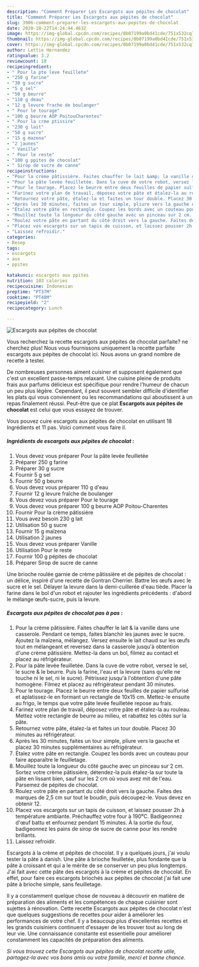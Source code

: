 ```yaml
---
description: "Comment Préparer Les Escargots aux pépites de chocolat"
title: "Comment Préparer Les Escargots aux pépites de chocolat"
slug: 3906-comment-preparer-les-escargots-aux-pepites-de-chocolat
date: 2020-10-22T14:24:44.463Z
image: https://img-global.cpcdn.com/recipes/0b07199a0bd41cde/751x532cq70/escargots-aux-pepites-de-chocolat-photo-principale-de-la-recette.jpg
thumbnail: https://img-global.cpcdn.com/recipes/0b07199a0bd41cde/751x532cq70/escargots-aux-pepites-de-chocolat-photo-principale-de-la-recette.jpg
cover: https://img-global.cpcdn.com/recipes/0b07199a0bd41cde/751x532cq70/escargots-aux-pepites-de-chocolat-photo-principale-de-la-recette.jpg
author: Lettie Hernandez
ratingvalue: 3.2
reviewcount: 10
recipeingredient:
- " Pour la pte leve feuillete"
- "250 g farine"
- "30 g sucre"
- "5 g sel"
- "50 g beurre"
- "110 g deau"
- "12 g levure frache de boulanger"
- " Pour le tourage"
- "100 g beurre AOP PoitouCharentes"
- " Pour la crme ptissire"
- "230 g lait"
- "50 g sucre"
- "15 g mazena"
- "2 jaunes"
- " Vanille"
- " Pour le reste"
- "100 g ppites de chocolat"
- " Sirop de sucre de canne"
recipeinstructions:
- "Pour la crème pâtissière. Faites chauffer le lait &amp; la vanille dans une casserole. Pendant ce temps, faites blanchir les jaunes avec le sucre. Ajoutez la maïzena, mélangez. Versez ensuite le lait chaud sur les œufs tout en mélangeant et reversez dans la casserole jusqu&#39;à obtention d&#39;une crème pâtissière. Mettez-la dans un bol, filmez au contact et placez au réfrigérateur."
- "Pour la pâte levée feuilletée. Dans la cuve de votre robot, versez le sel, le sucre &amp; le beurre. Puis la farine, l&#39;eau et la levure (sans qu&#39;elle ne touche ni le sel, ni le sucre). Pétrissez jusqu&#39;à l&#39;obtention d&#39;une pâte homogène. Filmez et placez au réfrigérateur pendant 30 minutes."
- "Pour le tourage. Placez le beurre entre deux feuilles de papier sulfurisé et aplatissez-le en formant un rectangle de 10x15 cm. Mettez-le ensuite au frigo, le temps que votre pâte levée feuilletée repose au frais."
- "Farinez votre plan de travail, déposez votre pâte et étalez-la au rouleau. Mettez votre rectangle de beurre au milieu, et rabattez les côtés sur la pâte."
- "Retournez votre pâte, étalez-la et faites un tour double. Placez 30 minutes au réfrigérateur."
- "Après les 30 minutes, faites un tour simple, pliure vers la gauche et placez 30 minutes supplémentaires au réfrigérateur."
- "Étalez votre pâte en rectangle. Coupez les bords avec un couteau pour faire apparaître le feuilletage."
- "Mouillez toute la longueur du côté gauche avec un pinceau sur 2 cm. Sortez votre crème pâtissière, détendez-la puis étalez-la sur toute la pâte en lissant bien, sauf sur les 2 cm où vous avez mit de l&#39;eau. Parsemez de pépites de chocolat."
- "Roulez votre pâte en partant du côté droit vers la gauche. Faites des marques de 2,5 cm sur tout le boudin, puis découpez-le. Vous devez en obtenir 12."
- "Placez vos escargots sur un tapis de cuisson, et laissez pousser 2h à température ambiante. Préchauffez votre four à 190⁰C. Badigeonnez d&#39;œuf battu et enfournez pendant 15 minutes. À la sortie du four, badigeonnez les pains de sirop de sucre de canne pour les rendre brillants."
- "Laissez refroidir."
categories:
- Resep
tags:
- escargots
- aux
- ppites

katakunci: escargots aux ppites 
nutrition: 103 calories
recipecuisine: Indonesian
preptime: "PT37M"
cooktime: "PT48M"
recipeyield: "2"
recipecategory: Lunch

---
```



![Escargots aux pépites de chocolat](https://img-global.cpcdn.com/recipes/0b07199a0bd41cde/751x532cq70/escargots-aux-pepites-de-chocolat-photo-principale-de-la-recette.jpg)

Vous recherchez la recette escargots aux pépites de chocolat parfaite? ne cherchez plus! Nous vous fournissons uniquement la recette parfaite escargots aux pépites de chocolat ici. Nous avons un grand nombre de recette à tester.

De nombreuses personnes aiment cuisiner et supposent également que c'est un excellent passe-temps relaxant. Une cuisine pleine de produits frais aux parfums délicieux est spécifique pour rendre l'humeur de chacun un peu plus légère. Cependant, il peut souvent sembler difficile d'identifier les plats qui vous conviennent ou les recommandations qui aboutissent à un repas finalement réussi. Peut-être que ce plat <strong> Escargots aux pépites de chocolat </strong> est celui que vous essayez de trouver.

<!--inarticleads1-->

Vous pouvez cuire escargots aux pépites de chocolat en utilisant 18 Ingrédients et 11 pas. Voici comment vous faire il.

##### Ingrédients de escargots aux pépites de chocolat :

1. Vous devez vous préparer  Pour la pâte levée feuilletée
1. Préparer 250 g farine
1. Préparer 30 g sucre
1. Fournir 5 g sel
1. Fournir 50 g beurre
1. Vous devez vous préparer 110 g d&#39;eau
1. Fournir 12 g levure fraîche de boulanger
1. Vous devez vous préparer  Pour le tourage
1. Vous devez vous préparer 100 g beurre AOP Poitou-Charentes
1. Fournir  Pour la crème pâtissière
1. Vous avez besoin 230 g lait
1. Utilisation 50 g sucre
1. Fournir 15 g maïzena
1. Utilisation 2 jaunes
1. Vous devez vous préparer  Vanille
1. Utilisation  Pour le reste
1. Fournir 100 g pépites de chocolat
1. Préparer  Sirop de sucre de canne


Une brioche roulée garnie de crème pâtissière et de pépites de chocolat : un délice, inspiré d&#39;une recette de Gontran Cherrier. Battre les œufs avec le sucre et le sel. Délayer la levure dans la demi-cuillerée d&#39;eau tiède. Placer la farine dans le bol d&#39;un robot et rajouter les ingrédients précédents : d&#39;abord le mélange œufs-sucre, puis la levure. 

<!--inarticleads2-->

##### Escargots aux pépites de chocolat pas à pas :

1. Pour la crème pâtissière. Faites chauffer le lait &amp; la vanille dans une casserole. Pendant ce temps, faites blanchir les jaunes avec le sucre. Ajoutez la maïzena, mélangez. Versez ensuite le lait chaud sur les œufs tout en mélangeant et reversez dans la casserole jusqu&#39;à obtention d&#39;une crème pâtissière. Mettez-la dans un bol, filmez au contact et placez au réfrigérateur.
1. Pour la pâte levée feuilletée. Dans la cuve de votre robot, versez le sel, le sucre &amp; le beurre. Puis la farine, l&#39;eau et la levure (sans qu&#39;elle ne touche ni le sel, ni le sucre). Pétrissez jusqu&#39;à l&#39;obtention d&#39;une pâte homogène. Filmez et placez au réfrigérateur pendant 30 minutes.
1. Pour le tourage. Placez le beurre entre deux feuilles de papier sulfurisé et aplatissez-le en formant un rectangle de 10x15 cm. Mettez-le ensuite au frigo, le temps que votre pâte levée feuilletée repose au frais.
1. Farinez votre plan de travail, déposez votre pâte et étalez-la au rouleau. Mettez votre rectangle de beurre au milieu, et rabattez les côtés sur la pâte.
1. Retournez votre pâte, étalez-la et faites un tour double. Placez 30 minutes au réfrigérateur.
1. Après les 30 minutes, faites un tour simple, pliure vers la gauche et placez 30 minutes supplémentaires au réfrigérateur.
1. Étalez votre pâte en rectangle. Coupez les bords avec un couteau pour faire apparaître le feuilletage.
1. Mouillez toute la longueur du côté gauche avec un pinceau sur 2 cm. Sortez votre crème pâtissière, détendez-la puis étalez-la sur toute la pâte en lissant bien, sauf sur les 2 cm où vous avez mit de l&#39;eau. Parsemez de pépites de chocolat.
1. Roulez votre pâte en partant du côté droit vers la gauche. Faites des marques de 2,5 cm sur tout le boudin, puis découpez-le. Vous devez en obtenir 12.
1. Placez vos escargots sur un tapis de cuisson, et laissez pousser 2h à température ambiante. Préchauffez votre four à 190⁰C. Badigeonnez d&#39;œuf battu et enfournez pendant 15 minutes. À la sortie du four, badigeonnez les pains de sirop de sucre de canne pour les rendre brillants.
1. Laissez refroidir.


Escargots à la crème et pépites de chocolat. Il y a quelques jours, j&#39;ai voulu tester la pâte à danish. Une pâte à brioche feuilletée, plus fondante que la pâte à croissant et qui a le mérite de se conserver un peu plus longtemps. J&#39;ai fait avec cette pâte des escargots à la crème et pépites de chocolat. En effet, pour faire ces escargots briochés aux pépites de chocolat j&#39;ai fait une pâte à brioche simple, sans feuilletage. 

<!--inarticleads1-->

<p>
Il y a constamment quelque chose de nouveau à découvrir en matière de préparation des aliments et les compétences de chaque cuisinier sont sujettes à rénovation. Cette recette Escargots aux pépites de chocolat n'est que quelques suggestions de recettes pour aider à améliorer les performances de votre chef. Il y a beaucoup plus d'excellentes recettes et les grands cuisiniers continuent d'essayer de les trouver tout au long de leur vie. Une connaissance constante est essentielle pour améliorer constamment les capacités de préparation des aliments.
</p>

<p>
<i>Si vous trouvez cette Escargots aux pépites de chocolat recette utile, partagez-la avec vos bons amis ou votre famille, merci et bonne chance.</i>
</p>
